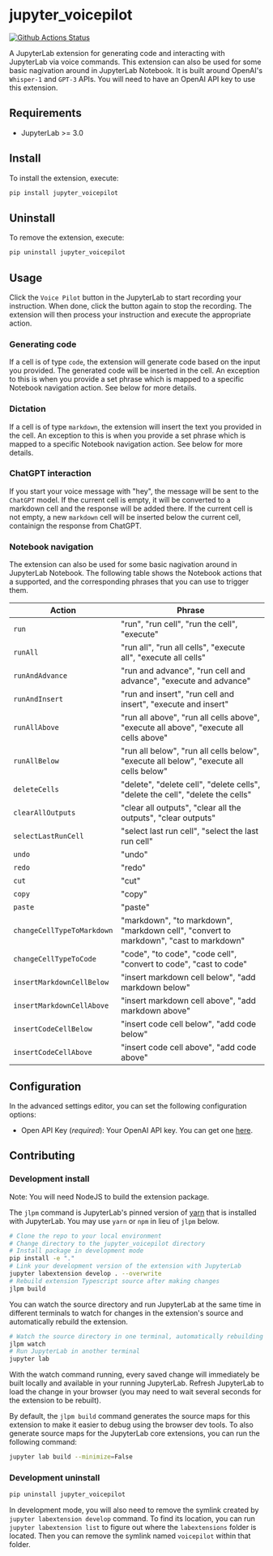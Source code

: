 # jupyter_voicepilot

[![Github Actions Status](https://github.com/JovanVeljanoski/jupyter-voicepilot/workflows/Build/badge.svg)](https://github.com/JovanVeljanoski/jupyter-voicepilot/actions/workflows/build.yml)

A JupyterLab extension for generating code and interacting with JupyterLab via voice commands. This extension can also be used for some basic nagivation around in JupyterLab Notebook. It is built around OpenAI's `Whisper-1` and `GPT-3` APIs. You will need to have an OpenAI API key to use this extension.

## Requirements

- JupyterLab >= 3.0

## Install

To install the extension, execute:

```bash
pip install jupyter_voicepilot
```

## Uninstall

To remove the extension, execute:

```bash
pip uninstall jupyter_voicepilot
```

## Usage

Click the `Voice Pilot` button in the JupyterLab to start recording your instruction. When done, click the button again to stop the recording. The extension will then process your instruction and execute the appropriate action.

### Generating code

If a cell is of type `code`, the extension will generate code based on the input you provided.
The generated code will be inserted in the cell. An exception to this is when you provide a set phrase which is mapped to a specific Notebook navigation action. See below for more details.

### Dictation

If a cell is of type `markdown`, the extension will insert the text you provided in the cell.
An exception to this is when you provide a set phrase which is mapped to a specific Notebook navigation action. See below for more details.

### ChatGPT interaction

If you start your voice message with "hey", the message will be sent to the `ChatGPT` model.
If the current cell is empty, it will be converted to a markdown cell and the response will be added there. If the current cell is not empty, a new `markdown` cell will be inserted below the current cell, containign the response from ChatGPT.

### Notebook navigation

The extension can also be used for some basic nagivation around in JupyterLab Notebook. The following table shows the Notebook actions that a supported, and the corresponding phrases that you can use to trigger them.

| Action                     | Phrase                                                                                 |
| -------------------------- | -------------------------------------------------------------------------------------- |
| `run`                      | "run", "run cell", "run the cell", "execute"                                           |
| `runAll`                   | "run all", "run all cells", "execute all", "execute all cells"                         |
| `runAndAdvance`            | "run and advance", "run cell and advance", "execute and advance"                       |
| `runAndInsert`             | "run and insert", "run cell and insert", "execute and insert"                          |
| `runAllAbove`              | "run all above", "run all cells above", "execute all above", "execute all cells above" |
| `runAllBelow`              | "run all below", "run all cells below", "execute all below", "execute all cells below" |
| `deleteCells`              | "delete", "delete cell", "delete cells", "delete the cell", "delete the cells"         |
| `clearAllOutputs`          | "clear all outputs", "clear all the outputs", "clear outputs"                          |
| `selectLastRunCell`        | "select last run cell", "select the last run cell"                                     |
| `undo`                     | "undo"                                                                                 |
| `redo`                     | "redo"                                                                                 |
| `cut`                      | "cut"                                                                                  |
| `copy`                     | "copy"                                                                                 |
| `paste`                    | "paste"                                                                                |
| `changeCellTypeToMarkdown` | "markdown", "to markdown", "markdown cell", "convert to markdown", "cast to markdown"  |
| `changeCellTypeToCode`     | "code", "to code", "code cell", "convert to code", "cast to code"                      |
| `insertMarkdownCellBelow`  | "insert markdown cell below", "add markdown below"                                     |
| `insertMarkdownCellAbove`  | "insert markdown cell above", "add markdown above"                                     |
| `insertCodeCellBelow`      | "insert code cell below", "add code below"                                             |
| `insertCodeCellAbove`      | "insert code cell above", "add code above"                                             |

## Configuration

In the advanced settings editor, you can set the following configuration options:

- Open API Key (_required_): Your OpenAI API key. You can get one [here](https://platform.openai.com/overview).

## Contributing

### Development install

Note: You will need NodeJS to build the extension package.

The `jlpm` command is JupyterLab's pinned version of
[yarn](https://yarnpkg.com/) that is installed with JupyterLab. You may use
`yarn` or `npm` in lieu of `jlpm` below.

```bash
# Clone the repo to your local environment
# Change directory to the jupyter_voicepilot directory
# Install package in development mode
pip install -e "."
# Link your development version of the extension with JupyterLab
jupyter labextension develop . --overwrite
# Rebuild extension Typescript source after making changes
jlpm build
```

You can watch the source directory and run JupyterLab at the same time in different terminals to watch for changes in the extension's source and automatically rebuild the extension.

```bash
# Watch the source directory in one terminal, automatically rebuilding when needed
jlpm watch
# Run JupyterLab in another terminal
jupyter lab
```

With the watch command running, every saved change will immediately be built locally and available in your running JupyterLab. Refresh JupyterLab to load the change in your browser (you may need to wait several seconds for the extension to be rebuilt).

By default, the `jlpm build` command generates the source maps for this extension to make it easier to debug using the browser dev tools. To also generate source maps for the JupyterLab core extensions, you can run the following command:

```bash
jupyter lab build --minimize=False
```

### Development uninstall

```bash
pip uninstall jupyter_voicepilot
```

In development mode, you will also need to remove the symlink created by `jupyter labextension develop`
command. To find its location, you can run `jupyter labextension list` to figure out where the `labextensions`
folder is located. Then you can remove the symlink named `voicepilot` within that folder.

<!-- ### Testing the extension

#### Frontend tests

This extension is using [Jest](https://jestjs.io/) for JavaScript code testing.

To execute them, execute:

```sh
jlpm
jlpm test
```

#### Integration tests

This extension uses [Playwright](https://playwright.dev/docs/intro) for the integration tests (aka user level tests).
More precisely, the JupyterLab helper [Galata](https://github.com/jupyterlab/jupyterlab/tree/master/galata) is used to handle testing the extension in JupyterLab.

More information are provided within the [ui-tests](./ui-tests/README.md) README.

### Packaging the extension

See [RELEASE](RELEASE.md) -->
